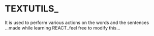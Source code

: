 # TEXTUTILS_
It is used to perform various actions on the words and the sentences ...made while learning REACT..feel free to modify this...
